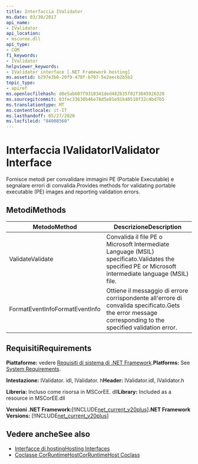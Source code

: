 ```yaml
---
title: Interfaccia IValidator
ms.date: 03/30/2017
api_name:
- IValidator
api_location:
- mscoree.dll
api_type:
- COM
f1_keywords:
- IValidator
helpviewer_keywords:
- IValidator interface [.NET Framework hosting]
ms.assetid: b297e3b0-20f9-478f-b707-5e2eecb2b5b2
topic_type:
- apiref
ms.openlocfilehash: d8e5ab607f9310341ded482b35f02f3845926328
ms.sourcegitcommit: 03fec33630b46e78d5e81e91b40518f32c4bd7b5
ms.translationtype: MT
ms.contentlocale: it-IT
ms.lasthandoff: 05/27/2020
ms.locfileid: "84008560"
---
```

# <a name="ivalidator-interface"></a><span data-ttu-id="2d853-102">Interfaccia IValidator</span><span class="sxs-lookup"><span data-stu-id="2d853-102">IValidator Interface</span></span>
<span data-ttu-id="2d853-103">Fornisce metodi per convalidare immagini PE (Portable Executable) e segnalare errori di convalida.</span><span class="sxs-lookup"><span data-stu-id="2d853-103">Provides methods for validating portable executable (PE) images and reporting validation errors.</span></span>  
  
## <a name="methods"></a><span data-ttu-id="2d853-104">Metodi</span><span class="sxs-lookup"><span data-stu-id="2d853-104">Methods</span></span>  
  
|<span data-ttu-id="2d853-105">Metodo</span><span class="sxs-lookup"><span data-stu-id="2d853-105">Method</span></span>|<span data-ttu-id="2d853-106">Descrizione</span><span class="sxs-lookup"><span data-stu-id="2d853-106">Description</span></span>|  
|------------|-----------------|  
|<span data-ttu-id="2d853-107">Validate</span><span class="sxs-lookup"><span data-stu-id="2d853-107">Validate</span></span>|<span data-ttu-id="2d853-108">Convalida il file PE o Microsoft Intermediate Language (MSIL) specificato.</span><span class="sxs-lookup"><span data-stu-id="2d853-108">Validates the specified PE or Microsoft intermediate language (MSIL) file.</span></span>|  
|<span data-ttu-id="2d853-109">FormatEventInfo</span><span class="sxs-lookup"><span data-stu-id="2d853-109">FormatEventInfo</span></span>|<span data-ttu-id="2d853-110">Ottiene il messaggio di errore corrispondente all'errore di convalida specificato.</span><span class="sxs-lookup"><span data-stu-id="2d853-110">Gets the error message corresponding to the specified validation error.</span></span>|  
  
## <a name="requirements"></a><span data-ttu-id="2d853-111">Requisiti</span><span class="sxs-lookup"><span data-stu-id="2d853-111">Requirements</span></span>  
 <span data-ttu-id="2d853-112">**Piattaforme:** vedere [Requisiti di sistema di .NET Framework](../../get-started/system-requirements.md).</span><span class="sxs-lookup"><span data-stu-id="2d853-112">**Platforms:** See [System Requirements](../../get-started/system-requirements.md).</span></span>  
  
 <span data-ttu-id="2d853-113">**Intestazione:** IValidator. idl, IValidator. h</span><span class="sxs-lookup"><span data-stu-id="2d853-113">**Header:** IValidator.idl, IValidator.h</span></span>  
  
 <span data-ttu-id="2d853-114">**Libreria:** Incluso come risorsa in MSCorEE. dll</span><span class="sxs-lookup"><span data-stu-id="2d853-114">**Library:** Included as a resource in MSCorEE.dll</span></span>  
  
 <span data-ttu-id="2d853-115">**Versioni .NET Framework:**[!INCLUDE[net_current_v20plus](../../../../includes/net-current-v20plus-md.md)]</span><span class="sxs-lookup"><span data-stu-id="2d853-115">**.NET Framework Versions:** [!INCLUDE[net_current_v20plus](../../../../includes/net-current-v20plus-md.md)]</span></span>  
  
## <a name="see-also"></a><span data-ttu-id="2d853-116">Vedere anche</span><span class="sxs-lookup"><span data-stu-id="2d853-116">See also</span></span>

- [<span data-ttu-id="2d853-117">Interfacce di hosting</span><span class="sxs-lookup"><span data-stu-id="2d853-117">Hosting Interfaces</span></span>](hosting-interfaces.md)
- [<span data-ttu-id="2d853-118">Coclasse CorRuntimeHost</span><span class="sxs-lookup"><span data-stu-id="2d853-118">CorRuntimeHost Coclass</span></span>](corruntimehost-coclass.md)
